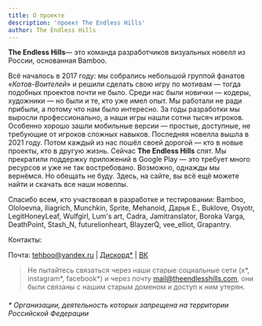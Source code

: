 ```yaml
---
title: О проекте
description: 'проект The Endless Hills'
author: The Endless Hills
---
```

**The Endless Hills**— это команда разработчиков визуальных новелл из России, основанная Bamboo. 

Всё началось в 2017 году: мы собрались небольшой группой фанатов «*Котов-Воителей*» и решили сделать свою игру по мотивам — тогда подобных проектов почти не было. Среди нас были новички — кодеры, художники — но были и те, кто уже имел опыт. Мы работали не ради прибыли, а потому что нам было интересно. За годы разработки мы выросли профессионально, а наши игры нашли сотни тысяч игроков. Особенно хорошо зашли мобильные версии — простые, доступные, не требующие от игроков сложных навыков. Последняя новелла вышла в 2021 году. Потом каждый из нас пошёл своей дорогой — кто в новые проекты, кто в другую жизнь. Сейчас **The Endless Hills** спят. Мы прекратили поддержку приложений в Google Play — это требует много ресурсов и уже не так востребовано. Возможно, однажды мы вернёмся. Но обещать не буду. Здесь, на сайте, вы всё ещё можете найти и скачать все наши новеллы. 

Спасибо всем, кто участвовал в разработке и тестировании: Bamboo, Ololoevna, iliagrich, Munchkin, Sprite, Mehanoid, Дарья Е., Buklove, Osyotr, LegitHoneyLeaf, Wulfgirl, Lum's art, Cadra, Jamitranslator, Boroka Varga, DeathPoint, Stash_N, futurelionheart, BlayzerQ, vee_elliot, Grapantry.

Контакты:

Почта: tehboo@yandex.ru | 
<a href="https://discord.gg/H7ApGG4" target="_blank">Дискорд\*</a> |
<a href="https://vk.com/theendlesshills" target="_blank">ВК</a>

>Не пытайтесь связаться через наши старые социальные сети (x*, instagram*, facebook*) и через почту mail@theendlesshills.com, они были связаны с нашим старым доменом и доступ к ним утерян. 


###### * Организации, деятельность которых запрещена на территории Российской Федерации